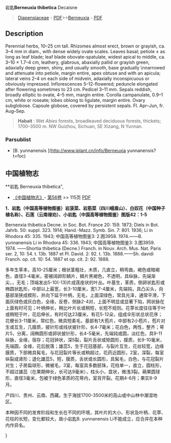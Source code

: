 岩匙**Berneuxia thibetica** Decaisne

> [Diapensiaceae](http://www.iplant.cn/info/Diapensiaceae?t=foc) - [PDF](http://www.iplant.cn/foc/pdf/Diapensiaceae.pdf)>>[Berneuxia](http://www.iplant.cn/info/Berneuxia?t=foc) - [PDF](http://www.iplant.cn/foc/pdf/Berneuxia.pdf)

## Description

Perennial herbs, 10–25 cm tall. Rhizomes almost erect, brown or grayish, ca. 3–4 mm in diam., with dense widely ovate scales. Leaves basal; petiole ± as long as leaf blade; leaf blade obovate-spatulate, widest apical to middle, ca. 3–10 × 1.7–4 cm, leathery, glabrous, abaxially pallid or grayish green, adaxially deep green, shiny, and usually smooth, base gradually  &#x0D;\nnarrowed and attenuate into petiole, margin entire, apex obtuse and with an apicula; lateral veins 2–4 on each side of midvein, adaxially inconspicuous or obviously impressed. Inflorescences 5–12-flowered; peduncle elongated after flowering sometimes to 23 cm. Pedicel 3–11 mm. Sepals reddish, broadly elliptic to ovate, 4–5 mm, margin entire. Corolla campanulate, 0.9–1 cm, white or roseate; lobes oblong to ligulate, margin entire. Ovary subglobose. Capsule globose, covered by persistent sepals. Fl. Apr–Jun, fr. Aug–Sep.


> **Habait** : 
> Wet *Abies* forests, broadleaved deciduous forests, thickets; 1700–3500 m. NW Guizhou, Sichuan, SE Xizang, N Yunnan.



### Parsublist

* [B.  yunnanensis  ](http://www.iplant.cn/info/Berneuxia yunnanensis?t=foc)

## 中国植物志



**岩匙 Berneuxia thibetica",



* [《中国植物志》](http://www.iplant.cn/frps)- [第56卷](http://www.iplant.cn/frps/vol/56) >> 115页 [PDF](http://www.iplant.cn/frps/pdf/56/115.pdf)


**1．岩匙（中国高等植物图鉴）岩菠菜、岩筋菜（四川峨眉山）、白奴花（中国种子植名称）、石莲（云南禄劝）、小岩匙（中国高等植物图鉴）图版42：1-5**

Bernenxia thibetica Decne. in Soc. Bot. France 20: 159. 1873; Diels in Bot. Jahrb. 50: suppl. 323. 1914; Hand.-Mazz. Symb. Sin. 7: 801. 1936; Li in Rhodora 45: 335. 1943; 中国高等植物图鉴3: 2.图3958. 1974.——B. yunnanensis Li in Rhodora 45: 336. 1943; 中国高等植物图鉴3: 3.图3959. 1974. ——Shortia thibetica (Decne.) Franch. in Nouv. Arch. Mus. Nat. Paris ser. 2, 10: 54. t. 13b. 1887 et Pl. David. 2: 92. t. 13b. 1888.——Sh. davidi Franch. op. cit. 10: 54. 1887 et op. cit. 2: 92. 1888.

多年生草本，高10-25厘米；根状茎粗壮，木质，几直立，稍弯曲，褐色或暗褐色，直径3-4毫米，密被阔卵形鳞片，鳞片黑褐色，不透明，具纵脉，先端渐尖，，无毛；顶端发出5-10(-13)片成莲座状的叶丛。叶基生，革质，倒卵状匙形或椭圆状匙形，中部以上最宽，长3-10厘米，宽1.7-4厘米，先端钝，具凸尖头，向基部渐狭成楔形，并向下延于叶柄，无毛，上面深绿色，常具光泽，通常平滑，下面灰绿色或灰白色，全缘，反卷，侧脉2-4对，上面不明显或显著下陷，网状脉在上面有时可见；叶柄伸长，稍比叶片长或稍短，长短不规则。花葶长度往往等于叶或稍短于叶，花后伸长，有时可达23厘米，有花5-12朵，组成伞形状总状花序；花梗长3-11厘米，常红色，微具短柔毛，基部有1大苞片，中部有2小苞片，苞片对生或互生，几膜质，披针形或线状披针形，长4-7毫米；花白色，两性，整齐；萼片5，分离，阔椭圆形或卵状披针形，长4-5毫米，先端钝或圆，淡红色，具9-11纵脉，全缘，宿存；花冠钟状，深5裂，裂片舌状或矩圆形，膜质，长9-10毫米，先端圆，全缘，花后脱落；雄蕊5，生于花冠基部，与裂片互生，花丝较宽，边缘膜质，下部微具髯毛，与花冠裂片等长或稍超过，花药近圆形，2室，深裂，每室纵裂成肾形；退化雄蕊5，短，膜质，舌状或长圆形，具髯毛，白色，与花冠裂片对生；子房扁球形，微被毛，3室，每室具多数胚珠，花柱单一，直立，圆柱形，不超过雄蕊（在果期伸长，长可达9毫米），柱头小，盘状，微浅3裂。蒴果圆球形，直径3毫米，包被于绿色革质的花萼内，室背开裂。花期4-6月；果实8-9月。

产四川、贵州、云南、西藏。生于海拔1700-3500米的高山或中山林中潮湿地区。

本种因不同的发育阶段和生长在不同的环境，其叶片的大小、形状及叶柄、花葶、花柱的长短，变化都较大，故小岩匙B. yunnanensis Li不能成立，应合并在本种内作异名。



}